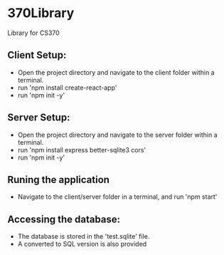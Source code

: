 # 370Library
Library for CS370

## Client Setup:
- Open the project directory and navigate to the client folder within a terminal.
- run 'npm install create-react-app'
- run 'npm init -y'

## Server Setup:
- Open the project directory and navigate to the server folder within a terminal.
- run 'npm install express better-sqlite3 cors'
- run 'npm init -y'

## Runing the application
- Navigate to the client/server folder in a terminal, and run 'npm start'

## Accessing the database:
- The database is stored in the 'test.sqlite' file.
- A converted to SQL version is also provided
